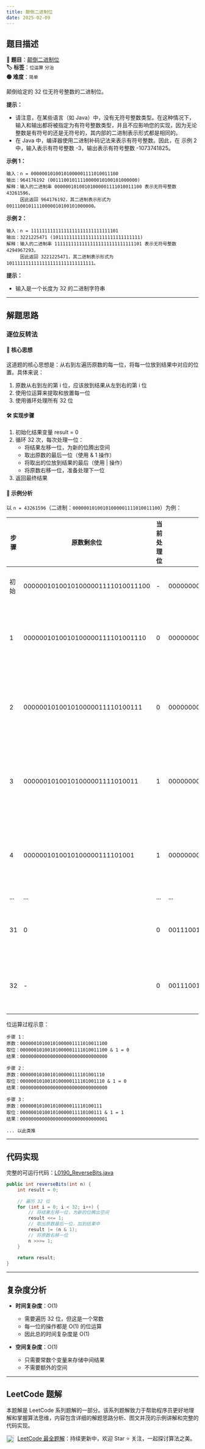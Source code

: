 ```yaml
---
title: 颠倒二进制位
date: 2025-02-09
---
```


## 题目描述

**🔗 题目**：[颠倒二进制位](https://leetcode.cn/problems/reverse-bits/)  
**🏷️ 标签**：`位运算` `分治`  
**🟢 难度**：`简单`  

颠倒给定的 32 位无符号整数的二进制位。

**提示：**
- 请注意，在某些语言（如 Java）中，没有无符号整数类型。在这种情况下，输入和输出都将被指定为有符号整数类型，并且不应影响您的实现，因为无论整数是有符号的还是无符号的，其内部的二进制表示形式都是相同的。
- 在 Java 中，编译器使用二进制补码记法来表示有符号整数。因此，在 示例 2 中，输入表示有符号整数 -3，输出表示有符号整数 -1073741825。

**示例 1：**
```
输入：n = 00000010100101000001111010011100
输出：964176192 (00111001011110000010100101000000)
解释：输入的二进制串 00000010100101000001111010011100 表示无符号整数 43261596，
     因此返回 964176192，其二进制表示形式为 00111001011110000010100101000000。
```

**示例 2：**
```
输入：n = 11111111111111111111111111111101
输出：3221225471 (10111111111111111111111111111111)
解释：输入的二进制串 11111111111111111111111111111101 表示无符号整数 4294967293，
     因此返回 3221225471，其二进制表示形式为 10111111111111111111111111111111。
```

**提示：**
- 输入是一个长度为 32 的二进制字符串

---

## 解题思路

### 逐位反转法

#### 📝 核心思想
这道题的核心思想是：从右到左遍历原数的每一位，将每一位放到结果中对应的位置。具体来说：
1. 原数从右到左的第 i 位，应该放到结果从左到右的第 i 位
2. 使用位运算来提取和放置每一位
3. 使用循环处理所有 32 位

#### 🛠️ 实现步骤
1. 初始化结果变量 result = 0
2. 循环 32 次，每次处理一位：
   - 将结果左移一位，为新的位腾出空间
   - 取出原数的最后一位（使用 & 1 操作）
   - 将取出的位放到结果的最后（使用 | 操作）
   - 将原数右移一位，准备处理下一位
3. 返回最终结果

#### 🧩 示例分析
以 `n = 43261596`（二进制：`00000010100101000001111010011100`）为例：

| 步骤 | 原数剩余位 | 当前处理位 | 结果 | 说明 |
|-----|------------|-----------|------|------|
| 初始 | 00000010100101000001111010011100 | - | 00000000000000000000000000000000 | 初始状态 |
| 1 | 0000001010010100000111101001110 | 0 | 00000000000000000000000000000000 | 处理最后一位 0 |
| 2 | 000000101001010000011110100111 | 0 | 00000000000000000000000000000000 | 处理倒数第二位 0 |
| 3 | 00000010100101000001111010011 | 1 | 00000000000000000000000000000001 | 处理倒数第三位 1 |
| 4 | 0000001010010100000111101001 | 1 | 00000000000000000000000000000011 | 处理倒数第四位 1 |
| ... | ... | ... | ... | ... |
| 31 | 0 | 0 | 00111001011110000010100101000000 | 处理第二位 0 |
| 32 | - | 0 | 00111001011110000010100101000000 | 处理第一位 0 |

位运算过程示意：
```
步骤 1：
原数：00000010100101000001111010011100
取位：00000010100101000001111010011100 & 1 = 0
结果：00000000000000000000000000000000

步骤 2：
原数：0000001010010100000111101001110
取位：0000001010010100000111101001110 & 1 = 0
结果：00000000000000000000000000000000

步骤 3：
原数：000000101001010000011110100111
取位：000000101001010000011110100111 & 1 = 1
结果：00000000000000000000000000000001

... 以此类推
```

---

## 代码实现

完整的可运行代码：[L0190_ReverseBits.java](../src/main/java/L0190_ReverseBits.java)

```java
public int reverseBits(int n) {
    int result = 0;
    
    // 遍历 32 位
    for (int i = 0; i < 32; i++) {
        // 将结果左移一位，为新的位腾出空间
        result <<= 1;
        // 取出原数最后一位，加到结果中
        result |= (n & 1);
        // 将原数右移一位
        n >>>= 1;
    }
    
    return result;
}
```

---

## 复杂度分析

- **时间复杂度**：O(1)
  - 需要遍历 32 位，但这是一个常数
  - 每一位的操作都是 O(1) 的位运算
  - 因此总的时间复杂度是 O(1)

- **空间复杂度**：O(1)
  - 只需要常数个变量来存储中间结果
  - 不需要额外的空间

---

## LeetCode 题解

本题解是 LeetCode 系列题解的一部分。该系列题解致力于帮助程序员更好地理解和掌握算法思维，内容包含详细的解题思路分析、图文并茂的示例讲解和完整的代码实现。

<img src="https://github.githubassets.com/images/modules/logos_page/GitHub-Mark.png" alt="GitHub" width="20" style="vertical-align: middle; margin-right: 5px"> [LeetCode 最全题解](https://github.com/LjyYano/LeetCode)：持续更新中，欢迎 Star ⭐️ 关注，一起探讨算法之美。 